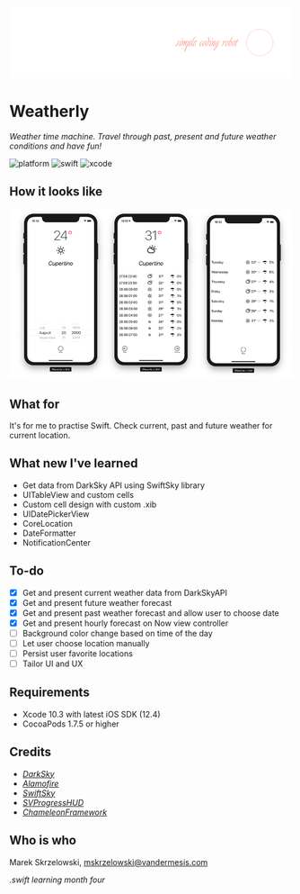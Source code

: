 ![logo](/Demo/logo.png)
# Weatherly

*Weather time machine. Travel through past, present and future weather conditions and have fun!*

![platform](https://img.shields.io/badge/platform-iOS-green.svg)
![swift](https://img.shields.io/badge/swift-5.0-brightgreen.svg)
![xcode](https://img.shields.io/badge/xcode-10.3-orange.svg)

## How it looks like
![logo](/Demo/demo.png)

## What for
It's for me to practise Swift.
Check current, past and future weather for current location.

## What new I've learned

- Get data from DarkSky API using SwiftSky library
- UITableView and custom cells
- Custom cell design with custom .xib
- UIDatePickerView
- CoreLocation
- DateFormatter
- NotificationCenter

## To-do

- [x] Get and present current weather data from DarkSkyAPI
- [x] Get and present future weather forecast
- [x] Get and present past weather forecast and allow user to choose date
- [x] Get and present hourly forecast on Now view controller
- [ ] Background color change based on time of the day
- [ ] Let user choose location manually
- [ ] Persist user favorite locations
- [ ] Tailor UI and UX

## Requirements
- Xcode 10.3 with latest iOS SDK (12.4)
- CocoaPods 1.7.5 or higher

## Credits
- *[DarkSky](https://darksky.net/dev)*
- *[Alamofire](https://github.com/Alamofire/Alamofire)*
- *[SwiftSky](https://github.com/appcompany/SwiftSky)*
- *[SVProgressHUD](https://github.com/SVProgressHUD/SVProgressHUD)*
- *[ChameleonFramework](https://github.com/ViccAlexander/Chameleon#random-colors)*

## Who is who
Marek Skrzelowski, mskrzelowski@vandermesis.com

*.swift learning month four*
